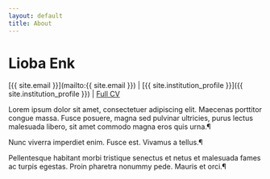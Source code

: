 ```yaml
---
layout: default
title: About
---
```


# Lioba Enk

[{{ site.email }}](mailto:{{ site.email }}) | [{{ site.institution_profile }}]({{ site.institution_profile }}) | [Full CV](assets/pdfs/Enk_CV.pdf)

Lorem ipsum dolor sit amet, consectetuer adipiscing elit. Maecenas porttitor congue massa. Fusce posuere, magna sed pulvinar ultricies, purus lectus malesuada libero, sit amet commodo magna eros quis urna.¶ 
 
Nunc viverra imperdiet enim. Fusce est. Vivamus a tellus.¶ 
 
Pellentesque habitant morbi tristique senectus et netus et malesuada fames ac turpis egestas. Proin pharetra nonummy pede. Mauris et orci.¶ 



